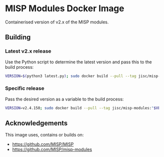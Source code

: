 <!--
SPDX-FileCopyrightText: 2023 Jisc Services Limited
SPDX-FileContributor: Joe Pitt

SPDX-License-Identifier: GPL-3.0-only
-->
# MISP Modules Docker Image

Containerised version of v2.x of the MISP modules.

## Building

### Latest v2.x release

Use the Python script to determine the latest version and pass this to the build process:

```bash
VERSION=$(python3 latest.py); sudo docker build --pull --tag jisc/misp-modules:latest --tag jisc/misp-modules:"$VERSION" --build-arg MISP_VERSION="$VERSION" .
```

### Specific release

Pass the desired version as a variable to the build process:

```bash
VERSION=v2.4.150; sudo docker build --pull --tag jisc/misp-modules:"$VERSION" --build-arg MISP_VERSION="$VERSION" .
```

## Acknowledgements

This image uses, contains or builds on:

* https://github.com/MISP/MISP
* https://github.com/MISP/misp-modules
